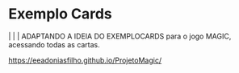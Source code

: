 # Exemplo Cards
| | |
ADAPTANDO A IDEIA DO EXEMPLOCARDS para o jogo MAGIC, acessando todas as cartas.

https://eeadoniasfilho.github.io/ProjetoMagic/




